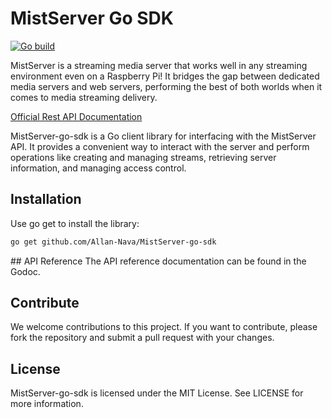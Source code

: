 # MistServer Go SDK
[![Go build](https://github.com/Allan-Nava/MistServer-go-sdk/actions/workflows/go-build.yml/badge.svg)](https://github.com/Allan-Nava/MistServer-go-sdk/actions/workflows/go-build.yml)

MistServer is a streaming media server that works well in any streaming environment even on a Raspberry Pi! It bridges the gap between dedicated media servers and web servers, performing the best of both worlds when it comes to media streaming delivery.

[Official Rest API Documentation](https://mistserver.org/documentation)

MistServer-go-sdk is a Go client library for interfacing with the MistServer API. It provides a convenient way to interact with the server and perform operations like creating and managing streams, retrieving server information, and managing access control.

## Installation

Use go get to install the library:

```bash
go get github.com/Allan-Nava/MistServer-go-sdk

```
## API Reference
The API reference documentation can be found in the Godoc.

## Contribute
We welcome contributions to this project. If you want to contribute, please fork the repository and submit a pull request with your changes.

## License
MistServer-go-sdk is licensed under the MIT License. See LICENSE for more information.

